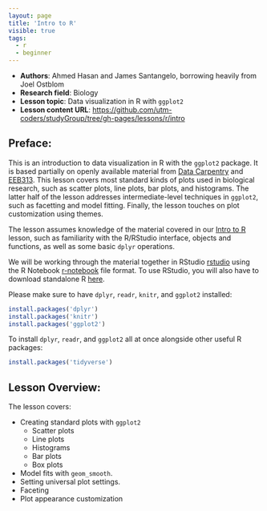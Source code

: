 ```yaml
---
layout: page
title: 'Intro to R'
visible: true
tags:
  - r
  - beginner
---
```


 - **Authors**: Ahmed Hasan and James Santangelo, borrowing heavily from Joel Ostblom
 - **Research field**: Biology
 - **Lesson topic**: Data visualization in R with `ggplot2`
 - **Lesson content URL**: <https://github.com/utm-coders/studyGroup/tree/gh-pages/lessons/r/intro>

## Preface: ##

This is an introduction to data visualization in R with the `ggplot2` package.
It is based partially on openly available material from [Data
Carpentry][data-carpentry] and [EEB313][rcourse]. This lesson covers most
standard kinds of plots used in biological research, such as scatter plots,
line plots, bar plots, and histograms. The latter half of the lesson addresses
intermediate-level techniques in `ggplot2`, such as facetting and model
fitting.  Finally, the lesson touches on plot customization using themes.

The lesson assumes knowledge of the material covered in our [Intro to
R][r-intro] lesson, such as familiarity with the R/RStudio interface, objects
and functions, as well as some basic `dplyr` operations.

We will be working through the material together in RStudio [rstudio] using the
R Notebook [r-notebook] file format. To use RStudio, you will also have to download
standalone R [here][r-install]. 

Please make sure to have `dplyr`, `readr`, `knitr`, and `ggplot2` installed:

```R
install.packages('dplyr')
install.packages('knitr')
install.packages('ggplot2')
```

To install `dplyr`, `readr`, and `ggplot2` all at once alongside 
other useful R packages:

```R
install.packages('tidyverse')
```

## Lesson Overview: ##

The lesson covers:

* Creating standard plots with `ggplot2`
    * Scatter plots
    * Line plots
    * Histograms
    * Bar plots
    * Box plots
* Model fits with `geom_smooth`.
* Setting universal plot settings.
* Faceting
* Plot appearance customization


[data-carpentry]: https://datacarpentry.org/R-ecology-lesson/
[rcourse]: https://uoftcoders.github.io/rcourse/
[rstudio]: https://www.rstudio.com/products/rstudio/download/
[r-install]: https://cran.r-project.org/bin/
[r-intro]: https://github.com/utm-coders/studyGroup/tree/gh-pages/lessons/r/intro
[r-notebook]: https://bookdown.org/yihui/rmarkdown/notebook.html
